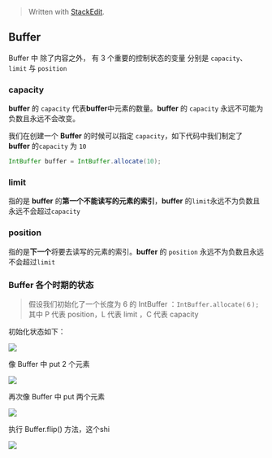 


> Written with [StackEdit](https://stackedit.io/).

## Buffer

 Buffer 中 除了内容之外， 有 3 个重要的控制状态的变量 分别是 `capacity`、`limit` 与 `position`

### capacity

**buffer** 的 `capacity` 代表**buffer**中元素的数量。**buffer** 的 `capacity` 永远不可能为负数且永远不会改变。

我们在创建一个 **Buffer** 的时候可以指定 `capacity`，如下代码中我们制定了 **buffer** 的`capacity` 为 `10`
```java
IntBuffer buffer = IntBuffer.allocate(10);
```

### limit

指的是 **buffer** 的**第一个不能读写的元素的索引**，**buffer** 的`limit`永远不为负数且永远不会超过`capacity`

### position

指的是**下一个**将要去读写的元素的索引。**buffer** 的 `position` 永远不为负数且永远不会超过`limit`

### Buffer 各个时期的状态
> 假设我们初始化了一个长度为 6 的 IntBuffer ：`IntBuffer.allocate(６);`
> 其中 P 代表 position，L 代表 limit ，C 代表 capacity

初始化状态如下：

![](https://user-gold-cdn.xitu.io/2018/9/12/165ce3107f18c861?w=1407&h=487&f=jpeg&s=100902)

像 Buffer 中 put 2 个元素

![](https://user-gold-cdn.xitu.io/2018/9/12/165ce30b68e8ff2a?w=1335&h=524&f=jpeg&s=95761)


再次像 Buffer 中 put 两个元素

![](https://user-gold-cdn.xitu.io/2018/9/12/165ce30fa8c9b136?w=1347&h=489&f=jpeg&s=95984)

执行 Buffer.flip() 方法，这个shi

![](https://user-gold-cdn.xitu.io/2018/9/12/165ce30ccc88e054?w=1345&h=466&f=jpeg&s=95467)
<!--stackedit_data:
eyJoaXN0b3J5IjpbLTI0ODczNDI5OCwtMTA1NjU4OTU5NCw4Mj
I0NTc2MzIsMTgyNjMwMTA0LDExODU2MDk5MTIsNDYwMzA1Mjg1
LDM0NzM5NjAzMyw1NjU4NDI1MTVdfQ==
-->